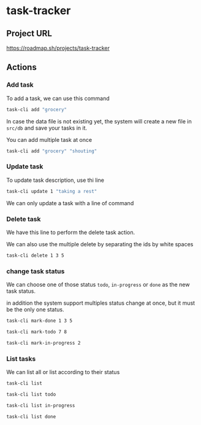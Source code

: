 # task-tracker

## Project URL

https://roadmap.sh/projects/task-tracker

## Actions

### Add task

To add a task, we can use this command

```bash
task-cli add "grocery"
```

In case the data file is not existing yet, the system will create a new file in `src/db` and save your tasks in it.

You can add multiple task at once

```bash
task-cli add "grocery" "shouting"
```

### Update task

To update task description, use thi line

```bash
task-cli update 1 "taking a rest"
```

We can only update a task with a line of command

### Delete task

We have this line to perform the delete task action.

We can also use the multiple delete by separating the ids by white spaces

```bash
task-cli delete 1 3 5
```

### change task status

We can choose one of those status `todo`, `in-progress` or `done` as the new task status.

in addition the system support multiples status change at once, but it must be the only one status.

```bash
task-cli mark-done 1 3 5
```

```bash
task-cli mark-todo 7 8
```

```bash
task-cli mark-in-progress 2
```

### List tasks

We can list all or list according to their status

```bash
task-cli list
```

```bash
task-cli list todo
```

```bash
task-cli list in-progress
```

```bash
task-cli list done
```